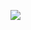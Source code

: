 <!--- P R O F I L E   V I E W S   C O U N T E R S --->

<img align="right" src="https://github.com/Mellow1213"><br>

